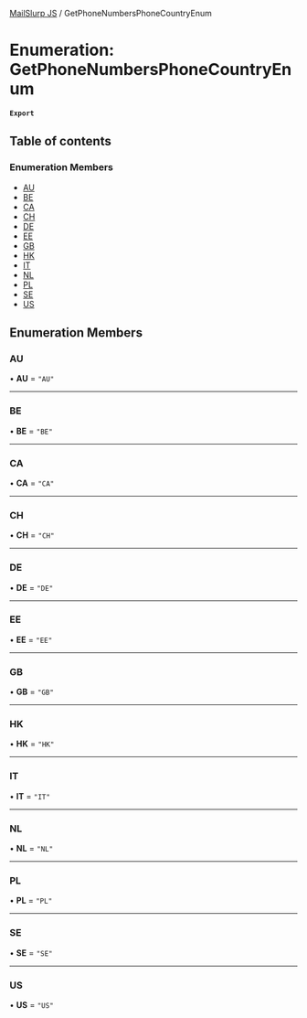 [MailSlurp JS](../README.md) / GetPhoneNumbersPhoneCountryEnum

# Enumeration: GetPhoneNumbersPhoneCountryEnum

**`Export`**

## Table of contents

### Enumeration Members

- [AU](GetPhoneNumbersPhoneCountryEnum.md#au)
- [BE](GetPhoneNumbersPhoneCountryEnum.md#be)
- [CA](GetPhoneNumbersPhoneCountryEnum.md#ca)
- [CH](GetPhoneNumbersPhoneCountryEnum.md#ch)
- [DE](GetPhoneNumbersPhoneCountryEnum.md#de)
- [EE](GetPhoneNumbersPhoneCountryEnum.md#ee)
- [GB](GetPhoneNumbersPhoneCountryEnum.md#gb)
- [HK](GetPhoneNumbersPhoneCountryEnum.md#hk)
- [IT](GetPhoneNumbersPhoneCountryEnum.md#it)
- [NL](GetPhoneNumbersPhoneCountryEnum.md#nl)
- [PL](GetPhoneNumbersPhoneCountryEnum.md#pl)
- [SE](GetPhoneNumbersPhoneCountryEnum.md#se)
- [US](GetPhoneNumbersPhoneCountryEnum.md#us)

## Enumeration Members

### AU

• **AU** = ``"AU"``

___

### BE

• **BE** = ``"BE"``

___

### CA

• **CA** = ``"CA"``

___

### CH

• **CH** = ``"CH"``

___

### DE

• **DE** = ``"DE"``

___

### EE

• **EE** = ``"EE"``

___

### GB

• **GB** = ``"GB"``

___

### HK

• **HK** = ``"HK"``

___

### IT

• **IT** = ``"IT"``

___

### NL

• **NL** = ``"NL"``

___

### PL

• **PL** = ``"PL"``

___

### SE

• **SE** = ``"SE"``

___

### US

• **US** = ``"US"``

